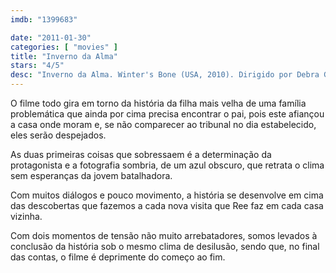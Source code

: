 ```yaml
---
imdb: "1399683"

date: "2011-01-30"
categories: [ "movies" ]
title: "Inverno da Alma"
stars: "4/5"
desc: "Inverno da Alma. Winter's Bone (USA, 2010). Dirigido por Debra Granik. Escrito por Debra Granik, Anne Rosellini, Daniel Woodrell. Com Jennifer Lawrence (Ree), Isaiah Stone (Sonny), Ashlee Thompson (Ashlee), Valerie Richards (Connie), Shelley Waggener (Sonya), Garret Dillahunt (Sheriff Baskin), William White (Blond Milton), Ramona Blair (Parenting Teacher), Lauren Sweetser (Gail)."
---
```

O filme todo gira em torno da história da filha mais velha de uma família problemática que ainda por cima precisa encontrar o pai, pois este afiançou a casa onde moram e, se não comparecer ao tribunal no dia estabelecido, eles serão despejados.

As duas primeiras coisas que sobressaem é a determinação da protagonista e a fotografia sombria, de um azul obscuro, que retrata o clima sem esperanças da jovem batalhadora.

Com muitos diálogos e pouco movimento, a história se desenvolve em cima das descobertas que fazemos a cada nova visita que Ree faz em cada casa vizinha.

Com dois momentos de tensão não muito arrebatadores, somos levados à conclusão da história sob o mesmo clima de desilusão, sendo que, no final das contas, o filme é deprimente do começo ao fim.

